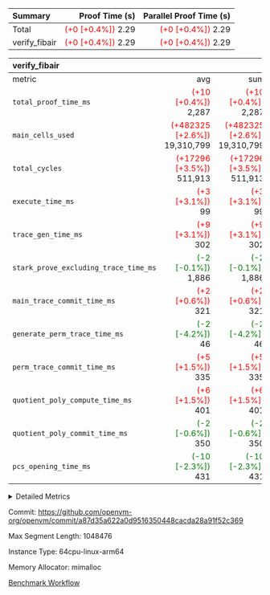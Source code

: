 | Summary | Proof Time (s) | Parallel Proof Time (s) |
|:---|---:|---:|
| Total | <span style='color: red'>(+0 [+0.4%])</span> 2.29 | <span style='color: red'>(+0 [+0.4%])</span> 2.29 |
| verify_fibair | <span style='color: red'>(+0 [+0.4%])</span> 2.29 | <span style='color: red'>(+0 [+0.4%])</span> 2.29 |


| verify_fibair |||||
|:---|---:|---:|---:|---:|
|metric|avg|sum|max|min|
| `total_proof_time_ms ` | <span style='color: red'>(+10 [+0.4%])</span> 2,287 | <span style='color: red'>(+10 [+0.4%])</span> 2,287 | <span style='color: red'>(+10 [+0.4%])</span> 2,287 | <span style='color: red'>(+10 [+0.4%])</span> 2,287 |
| `main_cells_used     ` | <span style='color: red'>(+482325 [+2.6%])</span> 19,310,799 | <span style='color: red'>(+482325 [+2.6%])</span> 19,310,799 | <span style='color: red'>(+482325 [+2.6%])</span> 19,310,799 | <span style='color: red'>(+482325 [+2.6%])</span> 19,310,799 |
| `total_cycles        ` | <span style='color: red'>(+17296 [+3.5%])</span> 511,913 | <span style='color: red'>(+17296 [+3.5%])</span> 511,913 | <span style='color: red'>(+17296 [+3.5%])</span> 511,913 | <span style='color: red'>(+17296 [+3.5%])</span> 511,913 |
| `execute_time_ms     ` | <span style='color: red'>(+3 [+3.1%])</span> 99 | <span style='color: red'>(+3 [+3.1%])</span> 99 | <span style='color: red'>(+3 [+3.1%])</span> 99 | <span style='color: red'>(+3 [+3.1%])</span> 99 |
| `trace_gen_time_ms   ` | <span style='color: red'>(+9 [+3.1%])</span> 302 | <span style='color: red'>(+9 [+3.1%])</span> 302 | <span style='color: red'>(+9 [+3.1%])</span> 302 | <span style='color: red'>(+9 [+3.1%])</span> 302 |
| `stark_prove_excluding_trace_time_ms` | <span style='color: green'>(-2 [-0.1%])</span> 1,886 | <span style='color: green'>(-2 [-0.1%])</span> 1,886 | <span style='color: green'>(-2 [-0.1%])</span> 1,886 | <span style='color: green'>(-2 [-0.1%])</span> 1,886 |
| `main_trace_commit_time_ms` | <span style='color: red'>(+2 [+0.6%])</span> 321 | <span style='color: red'>(+2 [+0.6%])</span> 321 | <span style='color: red'>(+2 [+0.6%])</span> 321 | <span style='color: red'>(+2 [+0.6%])</span> 321 |
| `generate_perm_trace_time_ms` | <span style='color: green'>(-2 [-4.2%])</span> 46 | <span style='color: green'>(-2 [-4.2%])</span> 46 | <span style='color: green'>(-2 [-4.2%])</span> 46 | <span style='color: green'>(-2 [-4.2%])</span> 46 |
| `perm_trace_commit_time_ms` | <span style='color: red'>(+5 [+1.5%])</span> 335 | <span style='color: red'>(+5 [+1.5%])</span> 335 | <span style='color: red'>(+5 [+1.5%])</span> 335 | <span style='color: red'>(+5 [+1.5%])</span> 335 |
| `quotient_poly_compute_time_ms` | <span style='color: red'>(+6 [+1.5%])</span> 401 | <span style='color: red'>(+6 [+1.5%])</span> 401 | <span style='color: red'>(+6 [+1.5%])</span> 401 | <span style='color: red'>(+6 [+1.5%])</span> 401 |
| `quotient_poly_commit_time_ms` | <span style='color: green'>(-2 [-0.6%])</span> 350 | <span style='color: green'>(-2 [-0.6%])</span> 350 | <span style='color: green'>(-2 [-0.6%])</span> 350 | <span style='color: green'>(-2 [-0.6%])</span> 350 |
| `pcs_opening_time_ms ` | <span style='color: green'>(-10 [-2.3%])</span> 431 | <span style='color: green'>(-10 [-2.3%])</span> 431 | <span style='color: green'>(-10 [-2.3%])</span> 431 | <span style='color: green'>(-10 [-2.3%])</span> 431 |



<details>
<summary>Detailed Metrics</summary>

|  | verify_program_compile_ms | total_cells | stark_prove_excluding_trace_time_ms | quotient_poly_compute_time_ms | quotient_poly_commit_time_ms | perm_trace_commit_time_ms | pcs_opening_time_ms | main_trace_commit_time_ms |
| --- | --- | --- | --- | --- | --- | --- | --- |
|  | 3 | 65,536 | 64 | 4 | 13 | 0 | 30 | 17 | 

| air_name | rows | quotient_deg | main_cols | interactions | constraints | cells |
| --- | --- | --- | --- | --- | --- | --- |
| AccessAdapterAir<2> |  | 4 |  | 5 | 12 |  | 
| AccessAdapterAir<4> |  | 4 |  | 5 | 12 |  | 
| AccessAdapterAir<8> |  | 4 |  | 5 | 12 |  | 
| FibonacciAir | 32,768 | 1 | 2 |  | 5 | 65,536 | 
| FriReducedOpeningAir |  | 4 |  | 35 | 59 |  | 
| NativePoseidon2Air<BabyBearParameters>, 1> |  | 4 |  | 176 | 590 |  | 
| PhantomAir |  | 4 |  | 3 | 4 |  | 
| ProgramAir |  | 1 |  | 1 | 4 |  | 
| VariableRangeCheckerAir |  | 1 |  | 1 | 4 |  | 
| VmAirWrapper<BranchNativeAdapterAir, BranchEqualCoreAir<1> |  | 2 |  | 11 | 23 |  | 
| VmAirWrapper<JalNativeAdapterAir, JalCoreAir> |  | 4 |  | 7 | 6 |  | 
| VmAirWrapper<NativeAdapterAir<2, 0>, PublicValuesCoreAir> |  | 4 |  | 11 | 22 |  | 
| VmAirWrapper<NativeAdapterAir<2, 1>, FieldArithmeticCoreAir> |  | 4 |  | 15 | 23 |  | 
| VmAirWrapper<NativeLoadStoreAdapterAir<1>, NativeLoadStoreCoreAir<1> |  | 4 |  | 15 | 20 |  | 
| VmAirWrapper<NativeLoadStoreAdapterAir<4>, NativeLoadStoreCoreAir<4> |  | 4 |  | 15 | 20 |  | 
| VmAirWrapper<NativeVectorizedAdapterAir<4>, FieldExtensionCoreAir> |  | 4 |  | 15 | 23 |  | 
| VmConnectorAir |  | 4 |  | 3 | 8 |  | 
| VolatileBoundaryAir |  | 4 |  | 4 | 16 |  | 

| group | trace_gen_time_ms | total_proof_time_ms | total_cycles | total_cells | stark_prove_excluding_trace_time_ms | quotient_poly_compute_time_ms | quotient_poly_commit_time_ms | perm_trace_commit_time_ms | pcs_opening_time_ms | main_trace_commit_time_ms | main_cells_used | generate_perm_trace_time_ms | execute_time_ms |
| --- | --- | --- | --- | --- | --- | --- | --- | --- | --- | --- | --- | --- | --- |
| verify_fibair | 302 | 2,287 | 511,913 | 50,178,200 | 1,886 | 401 | 350 | 335 | 431 | 321 | 19,310,799 | 46 | 99 | 

| group | air_name | rows | prep_cols | perm_cols | main_cols | cells |
| --- | --- | --- | --- | --- | --- | --- |
| verify_fibair | AccessAdapterAir<2> | 65,536 |  | 16 | 11 | 1,769,472 | 
| verify_fibair | AccessAdapterAir<4> | 32,768 |  | 16 | 13 | 950,272 | 
| verify_fibair | AccessAdapterAir<8> | 128 |  | 16 | 17 | 4,224 | 
| verify_fibair | FriReducedOpeningAir | 512 |  | 76 | 64 | 71,680 | 
| verify_fibair | NativePoseidon2Air<BabyBearParameters>, 1> | 16,384 |  | 356 | 399 | 12,369,920 | 
| verify_fibair | PhantomAir | 16,384 |  | 8 | 6 | 229,376 | 
| verify_fibair | ProgramAir | 8,192 |  | 8 | 10 | 147,456 | 
| verify_fibair | VariableRangeCheckerAir | 262,144 | 2 | 8 | 1 | 2,359,296 | 
| verify_fibair | VmAirWrapper<BranchNativeAdapterAir, BranchEqualCoreAir<1> | 131,072 |  | 28 | 23 | 6,684,672 | 
| verify_fibair | VmAirWrapper<JalNativeAdapterAir, JalCoreAir> | 16,384 |  | 12 | 10 | 360,448 | 
| verify_fibair | VmAirWrapper<NativeAdapterAir<2, 1>, FieldArithmeticCoreAir> | 262,144 |  | 20 | 30 | 13,107,200 | 
| verify_fibair | VmAirWrapper<NativeLoadStoreAdapterAir<1>, NativeLoadStoreCoreAir<1> | 131,072 |  | 36 | 25 | 7,995,392 | 
| verify_fibair | VmAirWrapper<NativeLoadStoreAdapterAir<4>, NativeLoadStoreCoreAir<4> | 16,384 |  | 36 | 34 | 1,146,880 | 
| verify_fibair | VmAirWrapper<NativeVectorizedAdapterAir<4>, FieldExtensionCoreAir> | 8,192 |  | 20 | 40 | 491,520 | 
| verify_fibair | VmConnectorAir | 2 | 1 | 8 | 4 | 24 | 
| verify_fibair | VolatileBoundaryAir | 131,072 |  | 8 | 11 | 2,490,368 | 

</details>


Commit: https://github.com/openvm-org/openvm/commit/a87d35a622a0d9516350448cacda28a91f52c369

Max Segment Length: 1048476

Instance Type: 64cpu-linux-arm64

Memory Allocator: mimalloc

[Benchmark Workflow](https://github.com/openvm-org/openvm/actions/runs/12890526248)
